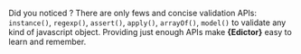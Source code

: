 Did you noticed ? There are only fews and concise validation APIs:
`instance()`, `regexp()`, `assert()`, `apply()`, `arrayOf()`, `model()`
to validate any kind of javascript object. Providing just enough APIs make
**{Edictor}** easy to learn and remember.